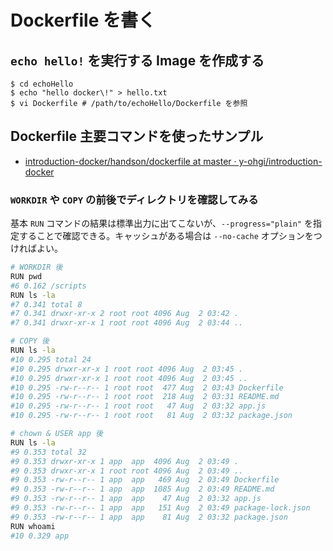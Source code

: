 # Dockerfile を書く

## `echo hello!` を実行する Image を作成する

```shell-session
$ cd echoHello
$ echo "hello docker\!" > hello.txt
$ vi Dockerfile # /path/to/echoHello/Dockerfile を参照
```

## Dockerfile 主要コマンドを使ったサンプル

- [introduction-docker/handson/dockerfile at master · y-ohgi/introduction-docker](https://github.com/y-ohgi/introduction-docker/tree/master/handson/dockerfile)

### `WORKDIR` や `COPY` の前後でディレクトリを確認してみる

基本 `RUN` コマンドの結果は標準出力に出てこないが、`--progress="plain"` を指定することで確認できる。キャッシュがある場合は `--no-cache` オプションをつければよい。

```sh
# WORKDIR 後
RUN pwd
#6 0.162 /scripts
RUN ls -la
#7 0.341 total 8
#7 0.341 drwxr-xr-x 2 root root 4096 Aug  2 03:42 .
#7 0.341 drwxr-xr-x 1 root root 4096 Aug  2 03:44 ..

# COPY 後
RUN ls -la
#10 0.295 total 24
#10 0.295 drwxr-xr-x 1 root root 4096 Aug  2 03:45 .
#10 0.295 drwxr-xr-x 1 root root 4096 Aug  2 03:45 ..
#10 0.295 -rw-r--r-- 1 root root  477 Aug  2 03:43 Dockerfile
#10 0.295 -rw-r--r-- 1 root root  218 Aug  2 03:31 README.md
#10 0.295 -rw-r--r-- 1 root root   47 Aug  2 03:32 app.js
#10 0.295 -rw-r--r-- 1 root root   81 Aug  2 03:32 package.json

# chown & USER app 後
RUN ls -la
#9 0.353 total 32
#9 0.353 drwxr-xr-x 1 app  app  4096 Aug  2 03:49 .
#9 0.353 drwxr-xr-x 1 root root 4096 Aug  2 03:49 ..
#9 0.353 -rw-r--r-- 1 app  app   469 Aug  2 03:49 Dockerfile
#9 0.353 -rw-r--r-- 1 app  app  1085 Aug  2 03:49 README.md
#9 0.353 -rw-r--r-- 1 app  app    47 Aug  2 03:32 app.js
#9 0.353 -rw-r--r-- 1 app  app   151 Aug  2 03:49 package-lock.json
#9 0.353 -rw-r--r-- 1 app  app    81 Aug  2 03:32 package.json
RUN whoami
#10 0.329 app
```
